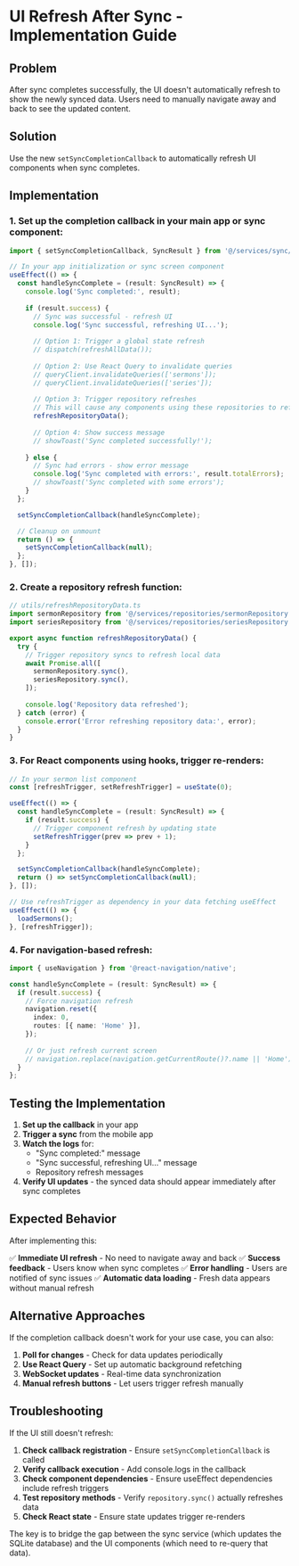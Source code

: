 # UI Refresh After Sync - Implementation Guide

## Problem

After sync completes successfully, the UI doesn't automatically refresh to show the newly synced data. Users need to manually navigate away and back to see the updated content.

## Solution

Use the new `setSyncCompletionCallback` to automatically refresh UI components when sync completes.

## Implementation

### 1. Set up the completion callback in your main app or sync component:

```typescript
import { setSyncCompletionCallback, SyncResult } from '@/services/sync/syncService';

// In your app initialization or sync screen component
useEffect(() => {
  const handleSyncComplete = (result: SyncResult) => {
    console.log('Sync completed:', result);
    
    if (result.success) {
      // Sync was successful - refresh UI
      console.log('Sync successful, refreshing UI...');
      
      // Option 1: Trigger a global state refresh
      // dispatch(refreshAllData());
      
      // Option 2: Use React Query to invalidate queries
      // queryClient.invalidateQueries(['sermons']);
      // queryClient.invalidateQueries(['series']);
      
      // Option 3: Trigger repository refreshes
      // This will cause any components using these repositories to refresh
      refreshRepositoryData();
      
      // Option 4: Show success message
      // showToast('Sync completed successfully!');
      
    } else {
      // Sync had errors - show error message
      console.log('Sync completed with errors:', result.totalErrors);
      // showToast('Sync completed with some errors');
    }
  };

  setSyncCompletionCallback(handleSyncComplete);

  // Cleanup on unmount
  return () => {
    setSyncCompletionCallback(null);
  };
}, []);
```

### 2. Create a repository refresh function:

```typescript
// utils/refreshRepositoryData.ts
import sermonRepository from '@/services/repositories/sermonRepository';
import seriesRepository from '@/services/repositories/seriesRepository';

export async function refreshRepositoryData() {
  try {
    // Trigger repository syncs to refresh local data
    await Promise.all([
      sermonRepository.sync(),
      seriesRepository.sync(),
    ]);
    
    console.log('Repository data refreshed');
  } catch (error) {
    console.error('Error refreshing repository data:', error);
  }
}
```

### 3. For React components using hooks, trigger re-renders:

```typescript
// In your sermon list component
const [refreshTrigger, setRefreshTrigger] = useState(0);

useEffect(() => {
  const handleSyncComplete = (result: SyncResult) => {
    if (result.success) {
      // Trigger component refresh by updating state
      setRefreshTrigger(prev => prev + 1);
    }
  };

  setSyncCompletionCallback(handleSyncComplete);
  return () => setSyncCompletionCallback(null);
}, []);

// Use refreshTrigger as dependency in your data fetching useEffect
useEffect(() => {
  loadSermons();
}, [refreshTrigger]);
```

### 4. For navigation-based refresh:

```typescript
import { useNavigation } from '@react-navigation/native';

const handleSyncComplete = (result: SyncResult) => {
  if (result.success) {
    // Force navigation refresh
    navigation.reset({
      index: 0,
      routes: [{ name: 'Home' }],
    });
    
    // Or just refresh current screen
    // navigation.replace(navigation.getCurrentRoute()?.name || 'Home');
  }
};
```

## Testing the Implementation

1. **Set up the callback** in your app
2. **Trigger a sync** from the mobile app
3. **Watch the logs** for:
   - "Sync completed:" message
   - "Sync successful, refreshing UI..." message
   - Repository refresh messages
4. **Verify UI updates** - the synced data should appear immediately after sync completes

## Expected Behavior

After implementing this:

✅ **Immediate UI refresh** - No need to navigate away and back
✅ **Success feedback** - Users know when sync completes
✅ **Error handling** - Users are notified of sync issues
✅ **Automatic data loading** - Fresh data appears without manual refresh

## Alternative Approaches

If the completion callback doesn't work for your use case, you can also:

1. **Poll for changes** - Check for data updates periodically
2. **Use React Query** - Set up automatic background refetching
3. **WebSocket updates** - Real-time data synchronization
4. **Manual refresh buttons** - Let users trigger refresh manually

## Troubleshooting

If the UI still doesn't refresh:

1. **Check callback registration** - Ensure `setSyncCompletionCallback` is called
2. **Verify callback execution** - Add console.logs in the callback
3. **Check component dependencies** - Ensure useEffect dependencies include refresh triggers
4. **Test repository methods** - Verify `repository.sync()` actually refreshes data
5. **Check React state** - Ensure state updates trigger re-renders

The key is to bridge the gap between the sync service (which updates the SQLite database) and the UI components (which need to re-query that data).
